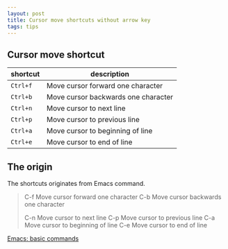 ```yaml
---
layout: post
title: Cursor move shortcuts without arrow key
tags: tips
---
```


## Cursor move shortcut

| shortcut | description |
| -- | -- |
| `Ctrl+f` | Move cursor forward one character |
| `Ctrl+b` | Move cursor backwards one character |
| `Ctrl+n` | Move cursor to next line |
| `Ctrl+p` | Move cursor to previous line |
| `Ctrl+a` | Move cursor to beginning of line |
| `Ctrl+e` | Move cursor to end of line |

## The origin

The shortcuts originates from Emacs command.

> C-f          Move cursor forward one character
> C-b          Move cursor backwards one character
>
> C-n          Move cursor to next line
> C-p          Move cursor to previous line
> C-a          Move cursor to beginning of line
> C-e          Move cursor to end of line

[Emacs: basic commands](https://www.math.utah.edu/computing/emacs/emacs-commands.html)
